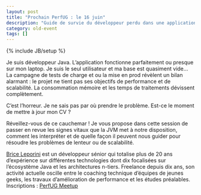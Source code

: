 ```yaml
---
layout: post
title: "Prochain PerfUG : le 16 juin"
description: "Guide de survie du développeur perdu dans une application qui rame"
category: old-event
tags: []
---
```

{% include JB/setup %}

Je suis développeur Java. L’application fonctionne parfaitement ou presque sur mon laptop. Je suis le seul utilisateur et ma base est quasiment vide… La campagne de tests de charge et ou la mise en prod révèlent un bilan alarmant : le projet ne tient pas ses objectifs de performance et de scalabilité. La consommation mémoire et les temps de traitements dévissent complètement. 
<!-- more -->

C’est l’horreur. Je ne sais pas par où prendre le problème. Est-ce le moment de mettre à jour mon CV ?

Réveillez-vous de ce cauchemar ! Je vous propose dans cette session de passer en revue les signes vitaux que la JVM met à notre disposition, comment les interpréter et de quelle façon il peuvent nous guider pour résoudre les problèmes de lenteur ou de scalabilité.

[Brice Leporini](https://twitter.com/blep) est un développeur sénior qui totalise plus de 20 ans d’expérience sur différentes technologies dont dix focalisées sur l’écosystème Java et les architectures n-tiers. Freelance depuis dix ans, son activité actuelle oscille entre le coaching technique d’équipes de jeunes geeks, les travaux d’amélioration de performance et les études préalables.
Inscriptions : [PerfUG Meetup](http://www.meetup.com/fr-FR/PerfUG/events/231529567/)
